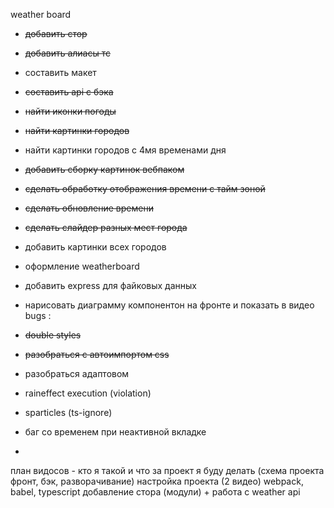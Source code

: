 weather board
- ~~добавить стор~~
- ~~добавить алиасы тс~~

- составить макет

- ~~составить api с бэка~~
- ~~найти иконки погоды~~
- ~~найти картинки городов~~
- найти картинки городов с 4мя временами дня
- ~~добавить сборку картинок вебпаком~~
- ~~сделать обработку отображения времени с тайм зоной~~
- ~~сделать обновление времени~~
- ~~сделать слайдер разных мест города~~
- добавить картинки всех городов
- оформление weatherboard
- добавить express для файковых данных
- нарисовать диаграмму компонентон на фронте и показать в видео
bugs :
- ~~double styles~~
- ~~разобраться с автоимпортом css~~
- разобраться адаптовом
- raineffect execution (violation)
- sparticles (ts-ignore)
- баг со временем при неактивной вкладке
- 
 план видосов -
 кто я такой и что за проект я буду делать (схема проекта фронт, бэк, разворачивание)
 настройка проекта (2 видео) webpack, babel, typescript
добавление стора (модули) + работа с weather api

